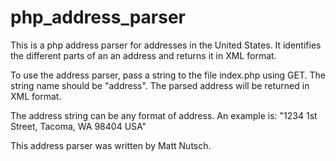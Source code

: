 php_address_parser
==================

This is a php address parser for addresses in the United States. It identifies the different parts of an an address and returns it in XML format.

To use the address parser, pass a string to the file index.php using GET. The string name should be "address". The parsed address will be returned in XML format.

The address string can be any format of address. An example is: "1234 1st Street, Tacoma, WA 98404 USA"

This address parser was written by Matt Nutsch.
